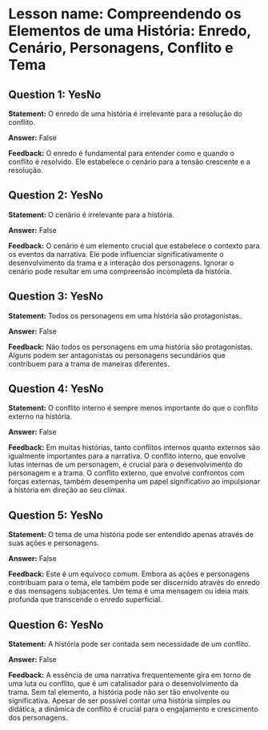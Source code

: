 # Lesson name: Compreendendo os Elementos de uma História: Enredo, Cenário, Personagens, Conflito e Tema

## Question 1: YesNo

**Statement:** O enredo de uma história é irrelevante para a resolução do conflito.

**Answer:** False

**Feedback:**
O enredo é fundamental para entender como e quando o conflito é resolvido. Ele estabelece o cenário para a tensão crescente e a resolução.


## Question 2: YesNo

**Statement:** O cenário é irrelevante para a história.

**Answer:** False

**Feedback:**
O cenário é um elemento crucial que estabelece o contexto para os eventos da narrativa. Ele pode influenciar significativamente o desenvolvimento da trama e a interação dos personagens. Ignorar o cenário pode resultar em uma compreensão incompleta da história.


## Question 3: YesNo

**Statement:** Todos os personagens em uma história são protagonistas.

**Answer:** False

**Feedback:**
Não todos os personagens em uma história são protagonistas. Alguns podem ser antagonistas ou personagens secundários que contribuem para a trama de maneiras diferentes.


## Question 4: YesNo

**Statement:** O conflito interno é sempre menos importante do que o conflito externo na história.

**Answer:** False

**Feedback:**
Em muitas histórias, tanto conflitos internos quanto externos são igualmente importantes para a narrativa. O conflito interno, que envolve lutas internas de um personagem, é crucial para o desenvolvimento do personagem e a trama. O conflito externo, que envolve confrontos com forças externas, também desempenha um papel significativo ao impulsionar a história em direção ao seu clímax.


## Question 5: YesNo

**Statement:** O tema de uma história pode ser entendido apenas através de suas ações e personagens.

**Answer:** False

**Feedback:**
Este é um equívoco comum. Embora as ações e personagens contribuam para o tema, ele também pode ser discernido através do enredo e das mensagens subjacentes. Um tema é uma mensagem ou ideia mais profunda que transcende o enredo superficial.


## Question 6: YesNo

**Statement:** A história pode ser contada sem necessidade de um conflito.

**Answer:** False

**Feedback:**
A essência de uma narrativa frequentemente gira em torno de uma luta ou conflito, que é um catalisador para o desenvolvimento da trama. Sem tal elemento, a história pode não ser tão envolvente ou significativa. Apesar de ser possível contar uma história simples ou didática, a dinâmica de conflito é crucial para o engajamento e crescimento dos personagens.

